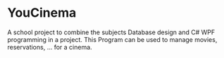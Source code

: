 # YouCinema
A school project to combine the subjects Database design and C# WPF programming in a project.
This Program can be used to manage movies, reservations, ... for a cinema.
